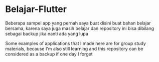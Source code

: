 # Belajar-Flutter
Beberapa sampel app yang pernah saya buat disini buat bahan belajar bersama, karena saya juga masih belajar dan repository ini bisa dibilang sebagai backup jika nanti ada yang lupa

Some examples of applications that I made here are for group study materials, because I'm also still learning and this repository can be considered as a backup if one day I forget
